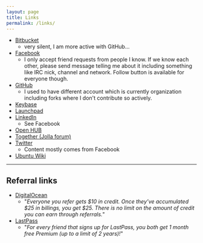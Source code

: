 ```yaml
---
layout: page
title: Links
permalink: /links/
---
```


* [Bitbucket](http://bitbucket.org/Ciblia)
    * very silent, I am more active with GitHub…
* [Facebook](https://facebook.com/mikaelahmsuomalainen) 
    * I only accept friend requests from people I know. If we know each
      other, please send message telling me about it including something
      like IRC nick, channel and network. Follow button is available
      for everyone though.
* [GitHub](https://github.com/Mikaela)
    * I used to have different account which is currently organization
      including forks where I don't contribute so actively.
* [Keybase](http://keybase.io/Mikaela)
* [Launchpad](https://launchpad.net/~mikaela)
* [LinkedIn](https://fi.linkedin.com/in/ciblia)
    * See Facebook
* [Open HUB](https://www.openhub.net/accounts/Mikaela)
* [Together (Jolla forum)](https://together.jolla.com/users/6732/mikaela/)
* [Twitter](https://twitter.com/Mkaysi) 
    * Content mostly comes from Facebook
* [Ubuntu Wiki](https://wiki.ubuntu.com/mikaela)

* * * * *

## Referral links

* [DigitalOcean](https://www.digitalocean.com/?refcode=ed2a94e7eb56)
    * "*Everyone you refer gets $10 in credit. Once they’ve accumulated $25
      in billings, you get $25. There is no limit on the amount of credit
      you can earn through referrals.*"
* [LastPass](https://lastpass.com/f?884346)
    * "*For every friend that signs up for LastPass, you both get 1 month
      free Premium (up to a limit of 2 years)!*"
